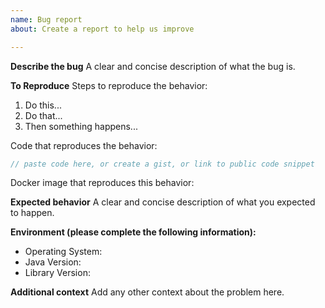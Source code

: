 ```yaml
---
name: Bug report
about: Create a report to help us improve

---
```


**Describe the bug**
A clear and concise description of what the bug is.

**To Reproduce**
Steps to reproduce the behavior:

1. Do this...
2. Do that...
3. Then something happens...

Code that reproduces the behavior:
```java
// paste code here, or create a gist, or link to public code snippet
```

Docker image that reproduces this behavior:

**Expected behavior**
A clear and concise description of what you expected to happen.


**Environment (please complete the following information):**
 - Operating System: 
 - Java Version: 
 - Library Version: 

**Additional context**
Add any other context about the problem here.
